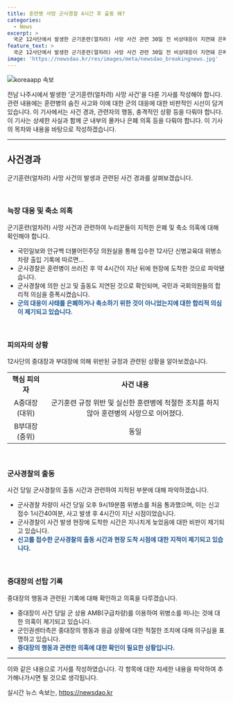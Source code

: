 ```yaml
---
title: 훈련병 사망 군사경찰 4시간 후 출동 왜?
categories:
  - News
excerpt: >
  국군 12사단에서 발생한 군기훈련(얼차려) 사망 사건 관련 30일 전 비상대응이 지연돼 은폐와 축소 의심을 샀다는 안규백 의원의 지적이 나왔다. 국방부 자료에 따르면 사건 당일 군사경찰의 출동은 사건 발생 후 4시간이 지난 뒤에 이뤄졌으며, 중요한 진술이 지연되기도 했다. 현장과 국민의 안전을 위해 신속히 행동할 필요가 있다는 비판이 제기되고 있다. 민주당은 국방위원회를 가동해 사건의 진실을 밝힐 방침이다.
feature_text: >
  국군 12사단에서 발생한 군기훈련(얼차려) 사망 사건 관련 30일 전 비상대응이 지연돼 은폐와 축소 의심을 샀다는 안규백 의원의 지적이 나왔다. 국방부 자료에 따르면 사건 당일 군사경찰의 출동은 사건 발생 후 4시간이 지난 뒤에 이뤄졌으며, 중요한 진술이 지연되기도 했다. 현장과 국민의 안전을 위해 신속히 행동할 필요가 있다는 비판이 제기되고 있다. 민주당은 국방위원회를 가동해 사건의 진실을 밝힐 방침이다.
image: 'https://newsdao.kr/res/images/meta/newsdao_breakingnews.jpg'
---
```


<p><img src="https://newsdao.kr/res/images/meta/newsdao_breakingnews.jpg" alt="koreaapp 속보" /></p>

<p>전남 나주시에서 발생한 '군기훈련(얼차려) 사망 사건'을 다룬 기사를 작성해야 합니다. 관련 내용에는 훈련병의 숨진 사고와 이에 대한 군의 대응에 대한 비판적인 시선이 담겨 있습니다. 이 기사에서는 사건 경과, 관련자의 행동, 충격적인 상황 등을 다뤄야 합니다. 이 기사는 상세한 사실과 함께 군 내부의 몰카나 은폐 의혹 등을 다뤄야 합니다. 이 기사의 목차와 내용을 바탕으로 작성하겠습니다. </p>

<hr />

<h2 data-ke-size="size26">사건경과</h2>

<p>군기훈련(얼차려) 사망 사건의 발생과 관련된 사건 경과를 살펴보겠습니다.</p>

<p data-ke-size="size16">&#8203;</p>

<h3 data-ke-size="size23">늑장 대응 및 축소 의혹</h3>

<p>군기훈련(얼차려) 사망 사건과 관련하여 누리꾼들이 지적한 은폐 및 축소 의혹에 대해 확인해야 합니다.</p>

<ul>
  <li>국민일보와 안규백 더불어민주당 의원실을 통해 입수한 12사단 신병교육대 위병소 차량 출입 기록에 따르면...</li>
  <li>군사경찰은 훈련병이 쓰러진 후 약 4시간이 지난 뒤에 현장에 도착한 것으로 파악됐습니다.</li>
  <li>군사경찰에 의한 신고 및 출동도 지연된 것으로 확인되며, 국민과 국회의원들의 합리적 의심을 증폭시켰습니다.</li>
  <li><b><span style="color: #1a5490;">군의 대응이 사태를 은폐하거나 축소하기 위한 것이 아니었는지에 대한 합리적 의심이 제기되고 있습니다.</span></b></li>
</ul>

<p data-ke-size="size16">&#8203;</p>

<h3 data-ke-size="size23">피의자의 상황</h3>

<p>12사단의 중대장과 부대장에 의해 위반된 규정과 관련된 상황을 알아보겠습니다.</p>

<table>
  <tr>
    <td style="text-align: center; height: 17px;"><b>핵심 피의자</b></td>
    <td style="text-align: center; height: 17px;"><b>사건 내용</b></td>
  </tr>
  <tr>
    <td style="text-align: center; height: 17px;">A중대장(대위)</td>
    <td style="text-align: center; height: 17px;">군기훈련 규정 위반 및 실신한 훈련병에 적절한 조치를 하지 않아 훈련병의 사망으로 이어졌다.</td>
  </tr>
  <tr>
    <td style="text-align: center; height: 17px;">B부대장(중위)</td>
    <td style="text-align: center; height: 17px;">동일</td>
  </tr>
</table>

<p data-ke-size="size16">&#8203;</p>

<h3 data-ke-size="size23">군사경찰의 출동</h3>

<p>사건 당일 군사경찰의 출동 시간과 관련하여 지적된 부분에 대해 파악하겠습니다.</p>

<ul>
  <li>군사경찰 차량이 사건 당일 오후 9시19분쯤 위병소를 처음 통과했으며, 이는 신고 접수 1시간40여분, 사고 발생 후 4시간이 지난 시점이었습니다.</li>
  <li>군사경찰이 사건 발생 현장에 도착한 시간은 지나치게 늦었음에 대한 비판이 제기되고 있습니다.</li>
  <li><b><span style="color: #1a5490;">신고를 접수한 군사경찰의 출동 시간과 현장 도착 시점에 대한 지적이 제기되고 있습니다.</span></b></li>
</ul>

<p data-ke-size="size16">&#8203;</p>

<h3 data-ke-size="size23">중대장의 선탑 기록</h3>

<p>중대장의 행동과 관련된 기록에 대해 확인하고 의혹을 다루겠습니다.</p>

<ul>
  <li>중대장이 사건 당일 군 상용 AMB(구급차량)를 이용하여 위병소를 떠나는 것에 대한 의혹이 제기되고 있습니다.</li>
  <li>군인권센터측은 중대장의 행동과 응급 상황에 대한 적절한 조치에 대해 의구심을 표명하고 있습니다.</li>
  <li><b><span style="color: #1a5490;">중대장의 행동과 관련한 의혹에 대한 확인이 필요한 상황입니다.</span></b></li>
</ul>

<hr />

<p>이와 같은 내용으로 기사를 작성하였습니다. 각 항목에 대한 자세한 내용을 파악하여 추가해나가시면 될 것으로 생각됩니다.</p>
실시간 뉴스 속보는, <a href="https://newsdao.kr" rel="dofollow">https://newsdao.kr</a>


